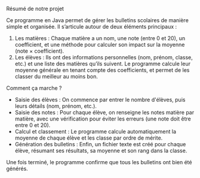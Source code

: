 Résumé de notre projet 

Ce programme en Java permet de gérer les bulletins scolaires de manière simple et organisée. Il s’articule autour de deux éléments principaux :  

1. Les matières : Chaque matière a un nom, une note (entre 0 et 20), un coefficient, et une méthode pour calculer son impact sur la moyenne (note × coefficient).  
2. Les élèves : Ils ont des informations personnelles (nom, prénom, classe, etc.) et une liste des matières qu’ils suivent. Le programme calcule leur moyenne générale en tenant compte des coefficients, et permet de les classer du meilleur au moins bon.  

 Comment ça marche ?  
- Saisie des élèves : On commence par entrer le nombre d'élèves, puis leurs détails (nom, prénom, etc.).  
- Saisie des notes : Pour chaque élève, on renseigne les notes matière par matière, avec une vérification pour éviter les erreurs (une note doit être entre 0 et 20).  
- Calcul et classement : Le programme calcule automatiquement la moyenne de chaque élève et les classe par ordre de mérite.  
- Génération des bulletins : Enfin, un fichier texte est créé pour chaque élève, résumant ses résultats, sa moyenne et son rang dans la classe.  

Une fois terminé, le programme confirme que tous les bulletins ont bien été générés. 
